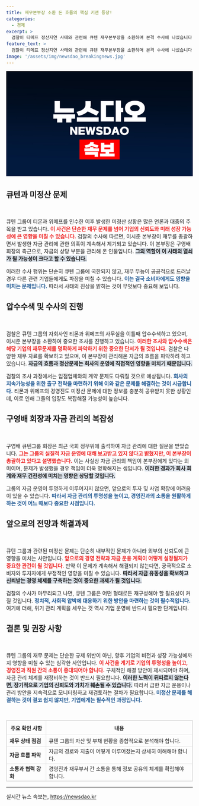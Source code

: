 ```yaml
---
title: 재무본부장 소환 돈 흐름의 핵심 키맨 등장!
categories:
  - 경제
excerpt: >
  검찰이 티메프 정산지연 사태와 관련해 큐텐 재무본부장을 소환하며 본격 수사에 나섰습니다. 이번 사건의 핵심 인물인 이 본부장은 자금 관리의 중추로, 미정산 의혹과 무자본 인수합병 논란이 주목받고 있습니다. 클릭해 더 자세한 사실을 알아보세요!
feature_text: >
  검찰이 티메프 정산지연 사태와 관련해 큐텐 재무본부장을 소환하며 본격 수사에 나섰습니다. 이번 사건의 핵심 인물인 이 본부장은 자금 관리의 중추로, 미정산 의혹과 무자본 인수합병 논란이 주목받고 있습니다. 클릭해 더 자세한 사실을 알아보세요!
image: '/assets/img/newsdao_breakingnews.jpg'
---
```


<p><img src="/assets/img/newsdao_breakingnews.jpg" alt="flaretime 속보" /></p>

<h2 data-ke-size="size26">큐텐과 미정산 문제</h2>

<p data-ke-size="size16">&nbsp;</p>

<p>큐텐 그룹이 티몬과 위메프를 인수한 이후 발생한 미정산 상황은 많은 언론과 대중의 주목을 받고 있습니다. <b><span style="color: #ee2323;">이 사건은 단순한 재무 문제를 넘어 기업의 신뢰도와 미래 성장 가능성에 큰 영향을 미칠 수 있습니다.</span></b> 검찰의 수사에 따르면, 이시준 본부장이 재무를 총괄하면서 발생한 자금 관리에 관한 의혹이 계속해서 제기되고 있습니다. 이 본부장은 구영배 회장의 측근으로, 자금의 상당 부분을 관리해 온 인물입니다. <b><span style="background-color: #21538527;">그의 역할이 이 사태의 열쇠가 될 가능성이 크다고 할 수 있습니다.</span></b></p>

<p>이러한 수사 행위는 단순히 큐텐 그룹에 국한되지 않고, 재무 무능이 공공적으로 드러날 경우 다른 관련 기업들에게도 파장을 미칠 수 있습니다. <b><span style="color: #1a5490;">이는 결국 소비자에게도 영향을 미치는 문제입니다.</span></b> 따라서 사태의 진상을 밝히는 것이 무엇보다 중요해 보입니다.</p>

<h2 data-ke-size="size26">압수수색 및 수사의 진행</h2>

<p data-ke-size="size16">&nbsp;</p>

<p>검찰은 큐텐 그룹의 자회사인 티몬과 위메프의 사무실을 이틀째 압수수색하고 있으며, 이시준 본부장을 소환하여 중요한 조사를 진행하고 있습니다. <b><span style="color: #ee2323;">이러한 조사와 압수수색은 해당 기업의 재무문제를 명확하게 파악하기 위한 중요한 단서가 될 것입니다.</span></b> 검찰은 다양한 재무 자료를 확보하고 있으며, 이 본부장이 관리해온 자금의 흐름을 파악하려 하고 있습니다. <b><span style="background-color: #21538527;">자금의 흐름과 정산문제는 회사의 운영에 직접적인 영향을 미치기 때문입니다.</span></b></p>

<p>검찰의 조사 과정에서는 입점업체와의 계약 문제도 다뤄질 것으로 예상됩니다. <b><span style="color: #1a5490;">회사의 지속가능성을 위한 출구 전략을 마련하기 위해 이와 같은 문제를 해결하는 것이 시급합니다.</span></b> 티몬과 위메프의 경영진도 미정산 문제에 대한 정보를 충분히 공유받지 못한 상황인데, 이로 인해 그들의 입장도 복잡해질 가능성이 높습니다.</p>

<h2 data-ke-size="size26">구영배 회장과 자금 관리의 복잡성</h2>

<p data-ke-size="size16">&nbsp;</p>

<p>구영배 큐텐그룹 회장은 최근 국회 정무위에 출석하여 자금 관리에 대한 질문을 받았습니다. <b><span style="color: #ee2323;">그는 그룹의 실질적 자금 운영에 대해 보고받고 있지 않다고 밝혔지만, 이 본부장이 총괄하고 있다고 설명했습니다.</span></b> 이는 사실상 자금 관리의 책임이 본부장에게 있다는 의미이며, 문제가 발생했을 경우 책임이 더욱 명확해지는 셈입니다. <b><span style="background-color: #21538527;">이러한 경과가 회사 회계와 재무 건전성에 미치는 영향은 상당할 것입니다.</span></b></p>

<p>그룹의 자금 운영이 투명하게 이루어지지 않으면, 앞으로의 투자 및 사업 확장에 어려움이 있을 수 있습니다. <b><span style="color: #1a5490;">따라서 자금 관리의 투명성을 높이고, 경영진과의 소통을 원활하게 하는 것이 어느 때보다 중요한 시점입니다.</span></b></p>

<h2 data-ke-size="size26">앞으로의 전망과 해결과제</h2>

<p data-ke-size="size16">&nbsp;</p>

<p>큐텐 그룹과 관련된 미정산 문제는 단순히 내부적인 문제가 아니라 외부의 신뢰도에 큰 영향을 미치는 사안입니다. <b><span style="color: #ee2323;">앞으로의 경영 전략과 자금 운용 계획이 어떻게 설정될지가 중요한 관건이 될 것입니다.</span></b> 만약 이 문제가 계속해서 해결되지 않는다면, 궁극적으로 소비자와 투자자에게 부정적인 영향을 미칠 수 있습니다. <b><span style="background-color: #21538527;">따라서 자금 유동성을 확보하고 신뢰받는 경영 체제를 구축하는 것이 중요한 과제가 될 것입니다.</span></b></p>

<p>검찰의 수사가 마무리되고 나면, 큐텐 그룹은 어떤 형태로든 재구성해야 할 필요성이 커질 것입니다. <b><span style="color: #1a5490;">정치적, 사회적 압박에 대응하기 위한 방안을 마련하는 것이 필수적입니다.</span></b> 여기에 더해, 위기 관리 계획을 세우는 것 역시 기업 운영에 반드시 필요한 단계입니다.</p>

<h2 data-ke-size="size26">결론 및 권장 사항</h2>

<p data-ke-size="size16">&nbsp;</p>

<p>큐텐 그룹의 재무 문제는 단순한 규제 위반이 아닌, 향후 기업의 비전과 성장 가능성에까지 영향을 미칠 수 있는 심각한 사안입니다. <b><span style="color: #ee2323;">이 사건을 계기로 기업의 투명성을 높이고, 경영진과 직원 간의 소통이 증대되어야 합니다.</span></b> 구체적인 해결 방안이 제시되어야 하며, 자금 관리 체계를 재정비하는 것이 반드시 필요합니다. <b><span style="background-color: #21538527;">이러한 노력이 뒤따르지 않는다면, 장기적으로 기업의 신뢰도와 가치가 훼손될 수 있습니다.</span></b> 따라서 급한 자금 운용이나 관리 방안을 지속적으로 모니터링하고 재검토하는 절차가 필요합니다. <b><span style="color: #1a5490;">미정산 문제를 해결하는 것이 결코 쉽지 않지만, 기업에게는 필수적인 과정입니다.</span></b> </p>

<p data-ke-size="size16">&nbsp;</p>

<table style="border: 1px solid #ddd; width: 100%; border-collapse: collapse;">
    <tr>
        <th style="border: 1px solid #ddd; text-align: center; height: 30px;"><b>주요 확인 사항</b></th>
        <th style="border: 1px solid #ddd; text-align: center; height: 30px;"><b>내용</b></th>
    </tr>
    <tr>
        <td style="border: 1px solid #ddd; height: 25px;"><b>재무 상태 점검</b></td>
        <td style="border: 1px solid #ddd; height: 25px;">큐텐 그룹의 자산 및 부채 현황을 종합적으로 분석해야 합니다.</td>
    </tr>
    <tr>
        <td style="border: 1px solid #ddd; height: 25px;"><b>자금 흐름 파악</b></td>
        <td style="border: 1px solid #ddd; height: 25px;">자금의 경로와 지출이 어떻게 이루어졌는지 상세히 이해해야 합니다.</td>
    </tr>
    <tr>
        <td style="border: 1px solid #ddd; height: 25px;"><b>소통과 협력 강화</b></td>
        <td style="border: 1px solid #ddd; height: 25px;">경영진과 재무부서 간 소통을 통해 정보 공유의 체계를 확립해야 합니다.</td>
    </tr>
</table>

<hr style="border-top: 1px solid #ddd;"/>
실시간 뉴스 속보는, <a href="https://newsdao.kr" rel="dofollow">https://newsdao.kr</a>


